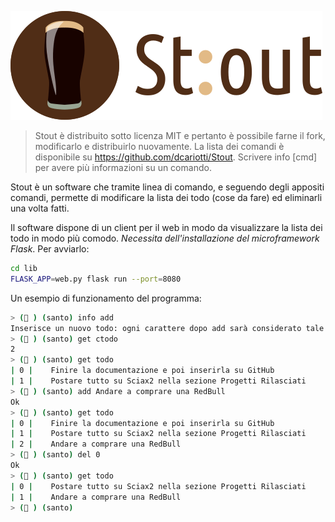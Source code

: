 ![logo](logo_stout.png)

> Stout è distribuito sotto licenza MIT e pertanto è possibile farne il fork, modificarlo e distribuirlo nuovamente.
La lista dei comandi è disponibile su https://github.com/dcariotti/Stout.
Scrivere info [cmd] per avere più informazioni su un comando.

Stout è un software che tramite linea di comando, e seguendo degli appositi comandi, permette di modificare la lista dei todo (cose da fare) ed eliminarli una volta fatti.

Il software dispone di un client per il web in modo da visualizzare la lista dei todo in modo più comodo. _Necessita dell'installazione del microframework Flask_. Per avviarlo:

```bash
cd lib
FLASK_APP=web.py flask run --port=8080
```

Un esempio di funzionamento del programma:
```bash
> (🍺 ) (santo) info add
Inserisce un nuovo todo: ogni carattere dopo add sarà considerato tale
> (🍺 ) (santo) get ctodo
2
> (🍺 ) (santo) get todo
| 0 |	 Finire la documentazione e poi inserirla su GitHub
| 1 |	 Postare tutto su Sciax2 nella sezione Progetti Rilasciati
> (🍺 ) (santo) add Andare a comprare una RedBull
Ok
> (🍺 ) (santo) get todo
| 0 |	 Finire la documentazione e poi inserirla su GitHub
| 1 |	 Postare tutto su Sciax2 nella sezione Progetti Rilasciati
| 2 |	 Andare a comprare una RedBull
> (🍺 ) (santo) del 0
Ok
> (🍺 ) (santo) get todo
| 0 |	 Postare tutto su Sciax2 nella sezione Progetti Rilasciati
| 1 |	 Andare a comprare una RedBull
> (🍺 ) (santo) 
```
